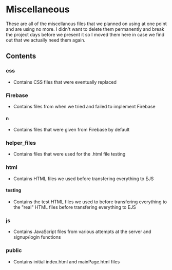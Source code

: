# Miscellaneous
These are all of the miscellanous files that we planned on using at one point and are using no more. I didn't want to delete them permanently and break the project days before we present it so I moved them here in case we find out that we actually need them again.

## Contents
### css
* Contains CSS files that were eventually replaced
### Firebase
* Contains files from when we tried and failed to implement Firebase
#### n
* Contains files that were given from Firebase by default
### helper_files
* Contains files that were used for the .html file testing
### html
* Contains HTML files we used before transfering everything to EJS
#### testing
* Contains the test HTML files we used to before transfering everything to the "real" HTML files before transfering everything to EJS
### js
* Contains JavaScript files from various attempts at the server and signup/login functions
### public
* Contains initial index.html and mainPage.html files